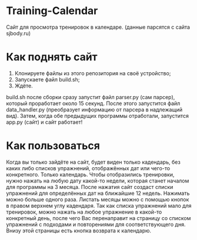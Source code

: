 # Training-Calendar
Сайт для просмотра тренировок в календаре.
(данные парсятся с сайта sjbody.ru)

# Как поднять сайт
1. Клонируете файлы из этого репозитория на своё устройство;
2. Запускаете файл build.sh;
3. Ждёте.

build.sh после сборки сразу запустит файл parser.py (сам парсер), который проработает около 15 секунд. После этого запустится файл data_handler.py (преобразует информацию от парсера в надлежащий вид). Затем, когда обе предыдущих программы отработали, запустится app.py (сайт) и сайт работает!

# Как пользоваться
Когда вы только зайдёте на сайт, будет виден только кадендарь, без каких либо списков упражнений, отображённых дат или чего-то конкретного. Только календарь.
Чтобы отобразились тренировки, нужно нажать на любую дату какой-то недели, которая станет началом для программы на 3 месяца. После нажатия сайт создаст списки упражнений для определённых дат на ближайшие 12 недель. Нажимать можно больше одного раза.
Листать месяцы можно с помощью кнопок в правом верхнем углу кадендаря.
Так как списка упражнений мало для тренировок, можно нажать на любое упражнение в какой-то конкретный день, после чего Вас перенаправит на страницу со списком упражнений с подходами и повторениями для соответствующего дня. Внизу этой страницы есть кнопка возврата к календарю.
